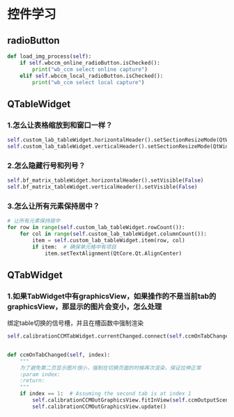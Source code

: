 # 控件学习

## radioButton

```python
def load_img_process(self):
    if self.wbccm_online_radioButton.isChecked():
        print("wb_ccm select online capture")
    elif self.wbccm_local_radioButton.isChecked():
        print("wb_ccm select local capture")
```


## QTableWidget

### 1.怎么让表格缩放到和窗口一样？

```python
self.custom_lab_tableWidget.horizontalHeader().setSectionResizeMode(QtWidgets.QHeaderView.Stretch)
self.custom_lab_tableWidget.verticalHeader().setSectionResizeMode(QtWidgets.QHeaderView.Stretch)
```

### 2.怎么隐藏行号和列号？

```python
self.bf_matrix_tableWidget.horizontalHeader().setVisible(False)
self.bf_matrix_tableWidget.verticalHeader().setVisible(False)
```


### 3.怎么让所有元素保持居中？

```python
# 让所有元素保持居中
for row in range(self.custom_lab_tableWidget.rowCount()):
    for col in range(self.custom_lab_tableWidget.columnCount()):
        item = self.custom_lab_tableWidget.item(row, col)
        if item:  # 确保单元格中有项目
            item.setTextAlignment(QtCore.Qt.AlignCenter)
```

## QTabWidget

### 1.如果TabWidget中有graphicsView，如果操作的不是当前tab的graphicsView，那显示的图片会变小，怎么处理

绑定table切换的信号槽，并且在槽函数中强制渲染

```python
self.calibrationCCMTabWidget.currentChanged.connect(self.ccmOnTabChanged)


def ccmOnTabChanged(self, index):
    """
    为了避免第二页显示图片很小，强制在切换页面的时候再次渲染，保证拉伸正常
    :param index:
    :return:
    """
    if index == 1:  # Assuming the second tab is at index 1
        self.calibrationCCMOutGraphicsView.fitInView(self.ccmOutputScene.sceneRect(), Qt.KeepAspectRatio)
        self.calibrationCCMOutGraphicsView.update()

```